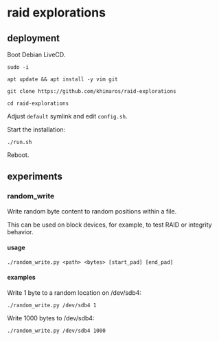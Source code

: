 # raid explorations

## deployment

Boot Debian LiveCD.

```
sudo -i

apt update && apt install -y vim git

git clone https://github.com/khimaros/raid-explorations

cd raid-explorations
```

Adjust `default` symlink and edit `config.sh`.

Start the installation:

```
./run.sh
```

Reboot.

## experiments

### random\_write

Write random byte content to random positions within a file.

This can be used on block devices, for example, to test RAID or integrity behavior.

#### usage

```
./random_write.py <path> <bytes> [start_pad] [end_pad]
```

#### examples

Write 1 byte to a random location on /dev/sdb4:

```
./random_write.py /dev/sdb4 1
```

Write 1000 bytes to /dev/sdb4:

```
./random_write.py /dev/sdb4 1000
```

